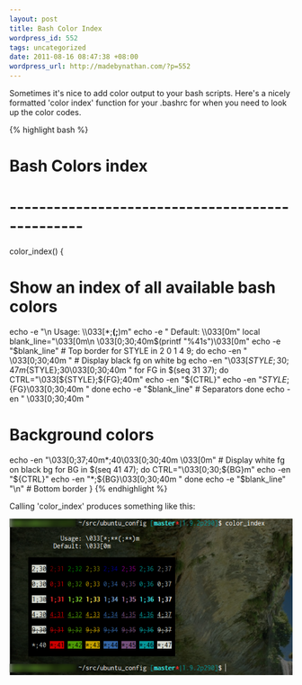 ```yaml
--- 
layout: post
title: Bash Color Index
wordpress_id: 552
tags: uncategorized
date: 2011-08-16 08:47:38 +08:00
wordpress_url: http://madebynathan.com/?p=552
---
```

Sometimes it's nice to add color output to your bash scripts. Here's a nicely formatted 'color index' function for your .bashrc for when you need to look up the color codes.

{% highlight bash %}
# Bash Colors index
# ------------------------------------------------
color_index() {
  # Show an index of all available bash colors
  echo -e "\n              Usage: \\\033[*;**(;**)m"
  echo -e   "            Default: \\\033[0m"
  local blank_line="\033[0m\n     \033[0;30;40m$(printf "%41s")\033[0m"
  echo -e "$blank_line" # Top border
  for STYLE in 2 0 1 4 9; do
    echo -en "     \033[0;30;40m "
    # Display black fg on white bg
    echo -en "\033[${STYLE};30;47m${STYLE};30\033[0;30;40m "
    for FG in $(seq 31 37); do
        CTRL="\033[${STYLE};${FG};40m"
        echo -en "${CTRL}"
        echo -en "${STYLE};${FG}\033[0;30;40m "
    done
    echo -e "$blank_line" # Separators
  done
  echo -en "     \033[0;30;40m "
  # Background colors
  echo -en "\033[0;37;40m*;40\033[0;30;40m \033[0m" # Display white fg on black bg
  for BG in $(seq 41 47); do
      CTRL="\033[0;30;${BG}m"
      echo -en "${CTRL}"
      echo -en "*;${BG}\033[0;30;40m "
  done
  echo -e "$blank_line" "\n" # Bottom border
}
{% endhighlight %}

<p>Calling 'color_index' produces something like this:</p>

<img src="/images/posts/2011/08/color_index3.png" alt="color_index()" />
